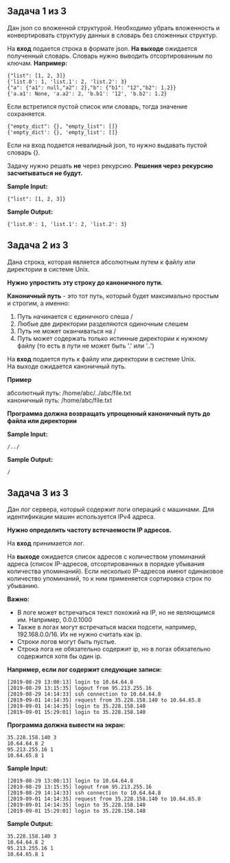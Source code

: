 ## Задача 1 из 3

Дан json cо вложенной структурой. Необходимо убрать вложенность и конвертировать структуру данных в словарь без сложенных структур.

На **вход** подается строка в формате json.  **На выходе**  ожидается полученный словарь. Словарь нужно выводить отсортированным по ключам.  **Например:**

```
{"list": [1, 2, 3]}
{'list.0': 1, 'list.1': 2, 'list.2': 3}
{"a": {"a1": null,"a2": 2},"b": {"b1": "12","b2": 1.2}}
{'a.a1': None, 'a.a2': 2, 'b.b1': '12', 'b.b2': 1.2}
```
Если встретился пустой список или словарь, тогда значение сохраняется.
```
{"empty_dict": {}, "empty_list": []}
{'empty_dict': {}, 'empty_list': []}
```

Если на вход подается невалидный json, то нужно выдавать пустой словарь {}.

Задачу нужно решать **не**  через рекурсию.  **Решения через рекурсию засчитываться не будут.**

**Sample Input:**
```
{"list": [1, 2, 3]}
```

**Sample Output:**
```
{'list.0': 1, 'list.1': 2, 'list.2': 3}
```

## Задача 2 из 3

Дана строка, которая является абсолютным путем к файлу или директории в системе Unix.

**Нужно упростить эту строку до каноничного пути.**

**Каноничный путь**  - это тот путь, который будет максимально простым и строгим, а именно:

1. Путь начинается с единичного слеша /
2. Любые две директории разделяются одиночным слешем
3. Путь не может оканчиваться на /
4. Путь может содержать только истинные директории к нужному файлу (то есть в пути не может быть &#39;.&#39; или &#39;..&#39;)

На  **вход** подается путь к файлу или директории в системе Unix.<br>
На выходе ожидается каноничный путь.

**Пример**

абсолютный путь: /home/abc/../abc/file.txt<br>
каноничный путь: /home/abc/file.txt

**Программа должна возвращать упрощенный каноничный путь до файла или директории**

**Sample Input:**
```
/../
```
**Sample Output:**
```
/
```
## **Задача 3 из 3**

Дан лог сервера, который содержит логи операций с машинами. Для идентификации машин используется IPv4 адреса.

**Нужно определить частоту встечаемости IP адресов.**

На **вход** принимается лог.

На **выходе** ожидается список адресов с количеством упоминаний адреса (список IP-адресов, отсортированных в порядке убывания количества упоминаний). Если несколько IP-адресов имеют одинаковое количество упоминаний, то к ним применяется сортировка строк по убыванию.

**Важно:**

- В логе может встречаться текст похожий на IP, но не являющимся им. Например, 0.0.0.1000
- Также в логах могут встречаться маски подсети, например, 192.168.0.0/16. Их не нужно считать как ip.
- Строки логов могут быть пустые.
- Строка лога не обязательно содержит ip, но в логах обязательно содержится хотя бы один ip.

**Например, если лог содержит следующие записи:**
```
[2019-08-29 13:00:13] login to 10.64.64.8
[2019-08-29 13:15:35] logout from 95.213.255.16
[2019-08-29 14:14:33] ssh connection to 10.64.64.8
[2019-09-01 14:14:35] request from 35.228.158.140 to 10.64.65.8
[2019-09-01 14:14:35] login to 35.228.158.140
[2019-09-01 15:29:01] login to 35.228.158.140
```
**Программа должна вывести на экран:**
```
35.228.158.140 3
10.64.64.8 2
95.213.255.16 1
10.64.65.8 1
```
**Sample Input:**

```
[2019-08-29 13:00:13] login to 10.64.64.8
[2019-08-29 13:15:35] logout from 95.213.255.16
[2019-08-29 14:14:33] ssh connection to 10.64.64.8
[2019-09-01 14:14:35] request from 35.228.158.140 to 10.64.65.8
[2019-09-01 14:14:35] login to 35.228.158.140
[2019-09-01 15:29:01] login to 35.228.158.140
```
**Sample Output:**
```
35.228.158.140 3
10.64.64.8 2
95.213.255.16 1
10.64.65.8 1
```